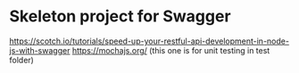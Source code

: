 # Skeleton project for Swagger
https://scotch.io/tutorials/speed-up-your-restful-api-development-in-node-js-with-swagger
https://mochajs.org/ (this one is for unit testing in test folder)
